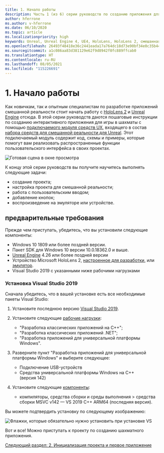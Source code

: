 ```yaml
---
title: 1. Начало работы
description: Часть 1 (из 6) серии руководств по созданию приложения для игры в шахматы с помощью Unreal Engine 4 и подключаемого модуля Mixed Reality UX Tools
author: hferrone
ms.author: v-hferrone
ms.date: 06/10/2020
ms.topic: article
ms.localizationpriority: high
keywords: Unreal, Unreal Engine 4, UE4, HoloLens, HoloLens 2, смешанная реальность, учебник, начало работы, MRTK, UXT, UX Tools, документация, гарнитура смешанной реальности, гарнитура Windows Mixed Reality, гарнитура виртуальной реальности
ms.openlocfilehash: 26493f48418e36c2441eada17a764dc18d73e90bf34e0c35b4412e7a38c9fe41
ms.sourcegitcommit: a1c086aa83d381129e62f9d8942f0fc889ffcab0
ms.translationtype: HT
ms.contentlocale: ru-RU
ms.lasthandoff: 08/05/2021
ms.locfileid: "115226691"
---
```

# <a name="1-getting-started"></a>1. Начало работы

Как новичкам, так и опытным специалистам по разработке приложений смешанной реальности стоит начать работу с [HoloLens 2](../../../index.yml) и [Unreal Engine](https://www.unrealengine.com/en-US/) отсюда. В этой серии руководств даются пошаговые инструкции по созданию интерактивного приложения для игры в шахматы с помощью [подключаемого модуля средств UX](https://github.com/microsoft/MixedReality-UXTools-Unreal), входящего в состав [набора средств для смешанной реальности для Unreal](https://github.com/microsoft/MixedRealityToolkit-Unreal). Этот подключаемый модуль содержит код, схемы и примеры, которые помогут вам реализовать распространенные функции пользовательского интерфейса в своих проектах. 

![Готовая сцена в окне просмотра](images/unreal-uxt/5-endscene.PNG)

К концу этой серии руководств вы получите научитесь выполнять следующие задачи:
* создание проекта;
* настройка проекта для смешанной реальности;
* работа с пользовательским вводом;
* добавление кнопок;
* воспроизведение на эмуляторе или устройстве.

## <a name="prerequisites"></a>предварительные требования

Прежде чем приступать, убедитесь, что вы установили следующие компоненты:
* Windows 10 1809 или более поздней версии.
* Пакет SDK для Windows 10 версии 10.0.18362.0 и выше.
* [Unreal Engine](https://www.unrealengine.com/en-US/get-now) 4.26 или более поздней версии
* Устройство Microsoft HoloLens 2, [настроенное для разработки](../../platform-capabilities-and-apis/using-visual-studio.md#enabling-developer-mode), или [эмулятор](../../platform-capabilities-and-apis/using-the-hololens-emulator.md#hololens-2-emulator-overview).
* Visual Studio 2019 с указанными ниже рабочими нагрузками

### <a name="installing-visual-studio-2019"></a>Установка Visual Studio 2019

Сначала убедитесь, что в вашей установке есть все необходимые пакеты Visual Studio:
1. Установите последнюю версию [Visual Studio 2019](https://visualstudio.microsoft.com/downloads/).
1. Установите следующие [рабочие нагрузки](/visualstudio/install/modify-visual-studio#modify-workloads):
    * "Разработка классических приложений на C++";
    * "Разработка классических приложений .NET";
    * "Разработка приложений для универсальной платформы Windows".
1. Разверните пункт "Разработка приложений для универсальной платформы Windows" и выберите следующее: 
    * Подключение USB-устройств
    * Средства универсальной платформы Windows на C++ (версия 142)

1. Установите следующие [компоненты](/visualstudio/install/modify-visual-studio#modify-individual-components):
    * компиляторы, средства сборки и среды выполнения > средства сборки MSVC v142 — VS 2019 C++ ARM64 (последняя версия).

Вы можете подтвердить установку по следующему изображению:

![Флажки, которые обязательно нужно установить при установке VS](images/unreal-uxt/1-install-the-tools.png)

Вот и все! Можно приступать к проекту по созданию шахматного приложения.

[Следующий раздел: 2. Инициализация проекта и первое приложение](unreal-uxt-ch2.md)